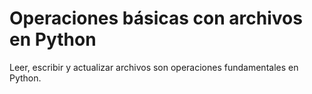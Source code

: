 # Operaciones básicas con archivos en Python
Leer, escribir y actualizar archivos son operaciones fundamentales en Python.
